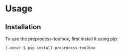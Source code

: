 # Usage

## Installation

To use the preprocess-toolbox, first install it using pip:

```console
(.venv) $ pip install preprocess-toolbox
```

